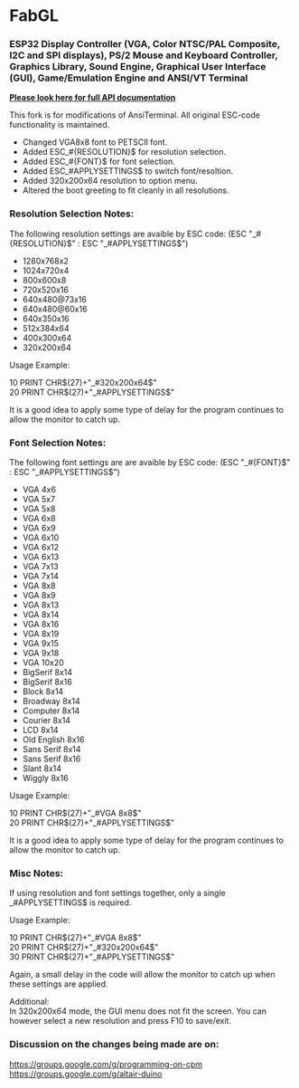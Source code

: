 # FabGL
### **ESP32** Display Controller (VGA, Color NTSC/PAL Composite, I2C and SPI displays), PS/2 Mouse and Keyboard Controller, Graphics Library, Sound Engine, Graphical User Interface (GUI), Game/Emulation Engine and ANSI/VT Terminal

**[Please look here for full API documentation](http://www.fabglib.org)**

This fork is for modifications of AnsiTerminal.  All original ESC-code functionality is maintained.

   * Changed VGA8x8 font to PETSCII font.
   * Added ESC_#{RESOLUTION}$ for resolution selection.
   * Added ESC_#{FONT}$ for font selection.
   * Added ESC_#APPLYSETTINGS$ to switch font/resoltion.
   * Added 320x200x64 resolution to option menu.
   * Altered the boot greeting to fit cleanly in all resolutions.

### Resolution Selection Notes:
The following resolution settings are avaible by ESC code:  (ESC "_#{RESOLUTION}$" : ESC "_#APPLYSETTINGS$")

  * 1280x768x2
  * 1024x720x4
  * 800x600x8
  * 720x520x16
  * 640x480@73x16
  * 640x480@60x16
  * 640x350x16
  * 512x384x64
  * 400x300x64
  * 320x200x64

Usage Example: 

10 PRINT CHR$(27)+"_#320x200x64$" <BR>
20 PRINT CHR$(27)+"_#APPLYSETTINGS$"

It is a good idea to apply some type of delay for the program continues to allow the monitor to catch up.
  
  
### Font Selection Notes:
The following font settings are are avaible by ESC code:  (ESC "_#{FONT}$" : ESC "_#APPLYSETTINGS$")
  
  * VGA 4x6
  * VGA 5x7
  * VGA 5x8
  * VGA 6x8
  * VGA 6x9
  * VGA 6x10
  * VGA 6x12
  * VGA 6x13
  * VGA 7x13
  * VGA 7x14
  * VGA 8x8
  * VGA 8x9
  * VGA 8x13
  * VGA 8x14
  * VGA 8x16
  * VGA 8x19
  * VGA 9x15
  * VGA 9x18
  * VGA 10x20
  * BigSerif 8x14
  * BigSerif 8x16
  * Block 8x14
  * Broadway 8x14
  * Computer 8x14
  * Courier 8x14
  * LCD 8x14
  * Old English 8x16
  * Sans Serif 8x14
  * Sans Serif 8x16
  * Slant 8x14
  * Wiggly 8x16 
  
Usage Example: 

10 PRINT CHR$(27)+"_#VGA 8x8$" <BR>
20 PRINT CHR$(27)+"_#APPLYSETTINGS$"

It is a good idea to apply some type of delay for the program continues to allow the monitor to catch up.
  
### Misc Notes:

If using resolution and font settings together, only a single _#APPLYSETTINGS$ is required.
  
Usage Example:
  
10 PRINT CHR$(27)+"_#VGA 8x8$" <BR>
20 PRINT CHR$(27)+"_#320x200x64$" <BR>
30 PRINT CHR$(27)+"_#APPLYSETTINGS$"  

Again, a small delay in the code will allow the monitor to catch up when these settings are applied.
  
  
  
Additional: <BR>
In 320x200x64 mode, the GUI menu does not fit the screen.  You can however select a new resolution and press F10 to save/exit. 
  



### Discussion on the changes being made are on:
https://groups.google.com/g/programming-on-cpm  <BR>
https://groups.google.com/g/altair-duino
  
